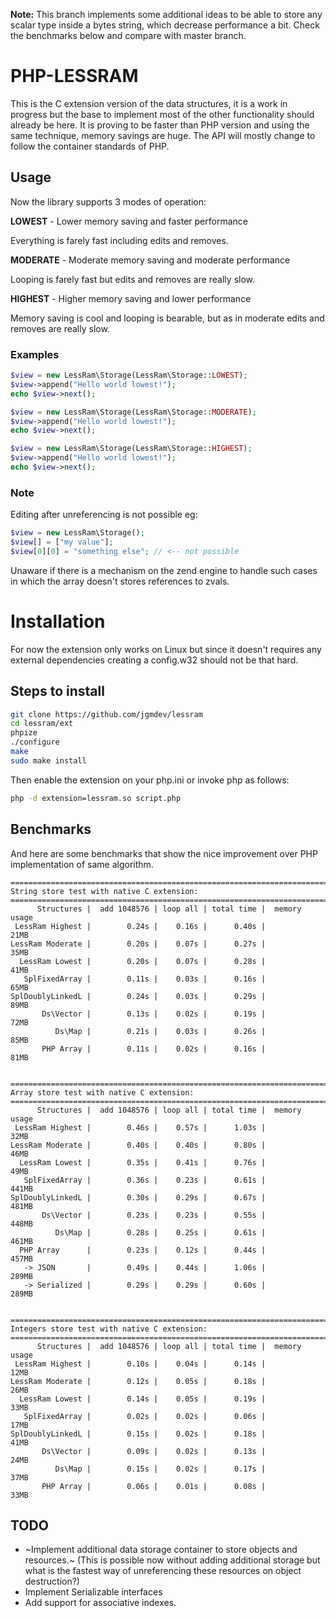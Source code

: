 **Note:** This branch implements some additional ideas to be able to store any
scalar type inside a bytes string, which decrease performance a bit. Check
the benchmarks below and compare with master branch.

# PHP-LESSRAM

This is the C extension version of the data structures, it is a work in
progress but the base to implement most of the other functionality should
already be here. It is proving to be faster than PHP version and using the
same technique, memory savings are huge. The API will mostly change to follow
the container standards of PHP.

## Usage

Now the library supports 3 modes of operation:

**LOWEST** - Lower memory saving and faster performance

Everything is farely fast including edits and removes.

**MODERATE** - Moderate memory saving and moderate performance

Looping is farely fast but edits and removes are really slow.

**HIGHEST** - Higher memory saving and lower performance

Memory saving is cool and looping is bearable, but as in moderate edits and
removes are really slow.

### Examples

```php
$view = new LessRam\Storage(LessRam\Storage::LOWEST);
$view->append("Hello world lowest!");
echo $view->next();

$view = new LessRam\Storage(LessRam\Storage::MODERATE);
$view->append("Hello world lowest!");
echo $view->next();

$view = new LessRam\Storage(LessRam\Storage::HIGHEST);
$view->append("Hello world lowest!");
echo $view->next();
```

### Note

Editing after unreferencing is not possible eg:

```php
$view = new LessRam\Storage();
$view[] = ["my value"];
$view[0][0] = "something else"; // <-- not possible
```
Unaware if there is a mechanism on the zend engine to handle such cases in which
the array doesn't stores references to zvals.

# Installation

For now the extension only works on Linux but since it doesn't requires any 
external dependencies creating a config.w32 should not be that hard.

## Steps to install

```sh
git clone https://github.com/jgmdev/lessram
cd lessram/ext
phpize
./configure
make
sudo make install
```

Then enable the extension on your php.ini or invoke php as follows:

```sh
php -d extension=lessram.so script.php
```

## Benchmarks

And here are some benchmarks that show the nice improvement over PHP
implementation of same algorithm.

```
=======================================================================
String store test with native C extension:
=======================================================================
      Structures |  add 1048576 | loop all | total time |  memory usage
 LessRam Highest |        0.24s |    0.16s |      0.40s |          21MB
LessRam Moderate |        0.20s |    0.07s |      0.27s |          35MB
  LessRam Lowest |        0.20s |    0.07s |      0.28s |          41MB
   SplFixedArray |        0.11s |    0.03s |      0.16s |          65MB
SplDoublyLinkedL |        0.24s |    0.03s |      0.29s |          89MB
       Ds\Vector |        0.13s |    0.02s |      0.19s |          72MB
          Ds\Map |        0.21s |    0.03s |      0.26s |          85MB
       PHP Array |        0.11s |    0.02s |      0.16s |          81MB


=======================================================================
Array store test with native C extension:
=======================================================================
      Structures |  add 1048576 | loop all | total time |  memory usage
 LessRam Highest |        0.46s |    0.57s |      1.03s |          32MB
LessRam Moderate |        0.40s |    0.40s |      0.80s |          46MB
  LessRam Lowest |        0.35s |    0.41s |      0.76s |          49MB
   SplFixedArray |        0.36s |    0.23s |      0.61s |         441MB
SplDoublyLinkedL |        0.30s |    0.29s |      0.67s |         481MB
       Ds\Vector |        0.23s |    0.23s |      0.55s |         448MB
          Ds\Map |        0.28s |    0.25s |      0.61s |         461MB
  PHP Array      |        0.23s |    0.12s |      0.44s |         457MB
   -> JSON       |        0.49s |    0.44s |      1.06s |         289MB
   -> Serialized |        0.29s |    0.29s |      0.60s |         289MB


=======================================================================
Integers store test with native C extension:
=======================================================================
      Structures |  add 1048576 | loop all | total time |  memory usage
 LessRam Highest |        0.10s |    0.04s |      0.14s |          12MB
LessRam Moderate |        0.12s |    0.05s |      0.18s |          26MB
  LessRam Lowest |        0.14s |    0.05s |      0.19s |          33MB
   SplFixedArray |        0.02s |    0.02s |      0.06s |          17MB
SplDoublyLinkedL |        0.15s |    0.02s |      0.18s |          41MB
       Ds\Vector |        0.09s |    0.02s |      0.13s |          24MB
          Ds\Map |        0.15s |    0.02s |      0.17s |          37MB
       PHP Array |        0.06s |    0.01s |      0.08s |          33MB
```

## TODO

* ~Implement additional data storage container to store objects and resources.~
  (This is possible now without adding additional storage but what is the fastest
  way of unreferencing these resources on object destruction?)
* Implement Serializable interfaces
* Add support for associative indexes.